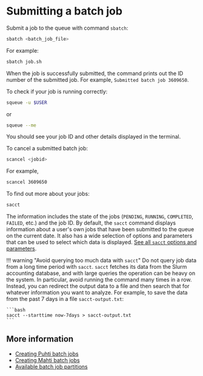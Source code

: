 # Submitting a batch job

Submit a job to the queue with command `sbatch`:

```bash
sbatch <batch_job_file>
```

For example:

```bash
sbatch job.sh
```

When the job is successfully submitted, the command prints out the ID number of
the submitted job. For example, `Submitted batch job 3609650`.

To check if your job is running correctly:

```bash
squeue -u $USER
```

or

```bash
squeue --me
```

You should see your job ID and other details displayed in the terminal.

To cancel a submitted batch job:

```bash
scancel <jobid>
```

For example,

```bash
scancel 3609650
```

To find out more about your jobs:

```bash
sacct
```

The information includes the state of the jobs (`PENDING`, `RUNNING`,
`COMPLETED`, `FAILED`, etc.) and the job ID. By default, the `sacct` command
displays information about a user's own jobs that have been submitted to the
queue on the current date. It also has a wide selection of options and
parameters that can be used to select which data is displayed. 
[See all `sacct` options and parameters](https://slurm.schedmd.com/sacct.html).

!!! warning "Avoid querying too much data with `sacct`"
    Do not query job data from a long time period with `sacct`. `sacct` fetches
    its data from the Slurm accounting database, and with large queries the
    operation can be heavy on the system. In particular, avoid running the
    command many times in a row. Instead, you can redirect the output data to a
    file and then search that for whatever information you want to analyze.
    For example, to save the data from the past 7 days in a file
    `sacct-output.txt`:

    ```bash
    sacct --starttime now-7days > sacct-output.txt
    ```

## More information

- [Creating Puhti batch jobs](creating-job-scripts-puhti.md)
- [Creating Mahti batch jobs](creating-job-scripts-mahti.md)
- [Available batch job partitions](batch-job-partitions.md)
